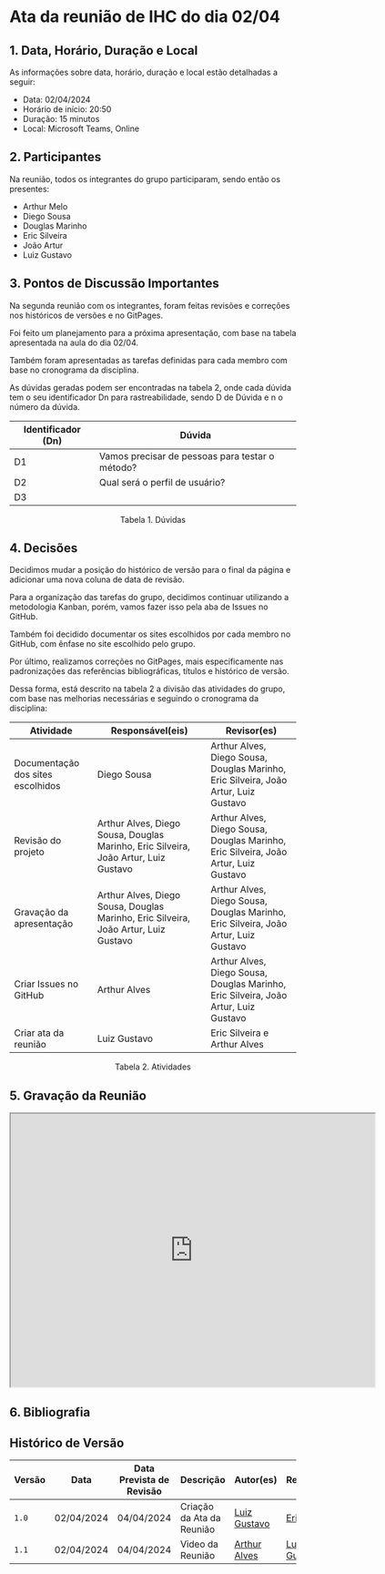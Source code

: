 # Ata da reunião de IHC do dia 02/04

## 1. Data, Horário, Duração e Local

As informações sobre data, horário, duração e local estão detalhadas a seguir:

- Data: 02/04/2024 </br>
- Horário de início: 20:50 </br>
- Duração: 15 minutos </br>
- Local: Microsoft Teams, Online

## 2. Participantes

Na reunião, todos os integrantes do grupo participaram, sendo então os presentes:

- Arthur Melo </br>
- Diego Sousa </br>
- Douglas Marinho </br>
- Eric Silveira </br>
- João Artur </br>
- Luiz Gustavo

## 3. Pontos de Discussão Importantes

Na segunda reunião com os integrantes, foram feitas revisões e correções nos históricos de versões e no GitPages.

Foi feito um planejamento para a próxima apresentação, com base na tabela apresentada na aula do dia 02/04.

Também foram apresentadas as tarefas definidas para cada membro com base no cronograma da disciplina.

As dúvidas geradas podem ser encontradas na tabela 2, onde cada dúvida tem o seu identificador Dn para rastreabilidade, sendo D de Dúvida e n o número da dúvida.

<center>

| Identificador (Dn) | Dúvida |
| - | - |
| D1 | Vamos precisar de pessoas para testar o método? | 
| D2 | Qual será o perfil de usuário? |
| D3 |  |

</center>
<p align="center"> Tabela 1. Dúvidas </p>

## 4. Decisões

Decidimos mudar a posição do histórico de versão para o final da página e adicionar uma nova coluna de data de revisão. 

Para a organização das tarefas do grupo, decidimos continuar utilizando a metodologia Kanban, porém, vamos fazer isso pela aba de Issues no GitHub.

Também foi decidido documentar os sites escolhidos por cada membro no GitHub, com ênfase no site escolhido pelo grupo.

Por último, realizamos correções no GitPages, mais especificamente nas padronizações das referências bibliográficas, títulos e histórico de versão.

Dessa forma, está descrito na tabela 2 a divisão das atividades do grupo, com base nas melhorias necessárias e seguindo o cronograma da disciplina:

| Atividade | Responsável(eis) | Revisor(es) |
| - | - | - |
| Documentação dos sites escolhidos | Diego Sousa | Arthur Alves, Diego Sousa, Douglas Marinho, Eric Silveira, João Artur, Luiz Gustavo |
| Revisão do projeto | Arthur Alves, Diego Sousa, Douglas Marinho, Eric Silveira, João Artur, Luiz Gustavo | Arthur Alves, Diego Sousa, Douglas Marinho, Eric Silveira, João Artur, Luiz Gustavo |
| Gravação da apresentação | Arthur Alves, Diego Sousa, Douglas Marinho, Eric Silveira, João Artur, Luiz Gustavo | Arthur Alves, Diego Sousa, Douglas Marinho, Eric Silveira, João Artur, Luiz Gustavo |
| Criar Issues no GitHub | Arthur Alves | Arthur Alves, Diego Sousa, Douglas Marinho, Eric Silveira, João Artur, Luiz Gustavo |
| Criar ata da reunião | Luiz Gustavo | Eric Silveira e Arthur Alves |

<p align="center"> Tabela 2. Atividades </p>

## 5. Gravação da Reunião
<iframe src="https://drive.google.com/file/d/1VRC8MYyOAhqVH1EViY6ePl3KitEpZ8Up/view?usp=sharing" width="640" height="480" allow="autoplay"></iframe>


## <a> 6. Bibliografia </a>


## Histórico de Versão

| Versão | Data | Data Prevista de Revisão | Descrição | Autor(es) | Revisor(es) |
| - | - | - | - | - | - |
| `1.0` | 02/04/2024 | 04/04/2024 | Criação da Ata da Reunião | [Luiz Gustavo](https://github.com/LuizGust4vo) | [Eric Silveira](https://github.com/ericbky) |
| `1.1` | 02/04/2024 | 04/04/2024 | Video da Reunião | [Arthur Alves](https://github.com/arthrok) | [Luiz Gustavo](https://github.com/LuizGust4vo) |
